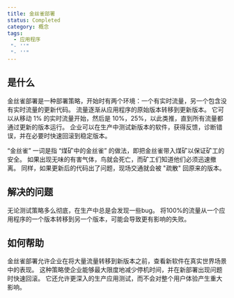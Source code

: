 ```yaml
---
title: 金丝雀部署
status: Completed
category: 概念
tags:
  - 应用程序
 "- ''"
 "- ''"
---
```


## 是什么

金丝雀部署是一种部署策略，开始时有两个环境：一个有实时流量，另一个包含没有实时流量的更新代码。 流量逐渐从应用程序的原始版本转移到更新版本。 它可以从移动 1% 的实时流量开始，然后是 10%，25%，以此类推，直到所有流量都通过更新的版本运行。 企业可以在生产中测试新版本的软件，获得反馈，诊断错误，并在必要时快速回滚到稳定版本。

“金丝雀” 一词是指 “煤矿中的金丝雀” 的做法，即把金丝雀带入煤矿以保证矿工的安全。 如果出现无味的有害气体，鸟就会死亡，而矿工们知道他们必须迅速撤离。 同样，如果更新后的代码出了问题，现场交通就会被 "疏散" 回原来的版本。

## 解决的问题

无论测试策略多么彻底，在生产中总是会发现一些bug。 将100%的流量从一个应用程序的一个版本转移到另一个版本，可能会导致更有影响的失败。

## 如何帮助

金丝雀部署允许企业在将大量流量转移到新版本之前，查看新软件在真实世界场景中的表现。 这种策略使企业能够最大限度地减少停机时间，并在新部署出现问题时快速回滚。 它还允许更深入的生产应用测试，而不会对整个用户体验产生重大影响。
